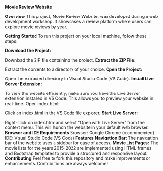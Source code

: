 **Movie Review Website**

**Overview**
This project, Movie Review Website, was developed during a web development workshop. It showcases a review platform where users can explore movie reviews by year.

**Getting Started**
To run this project on your local machine, follow these steps:

**Download the Project:**

Download the ZIP file containing the project.
**Extract the ZIP File:**

Extract the contents to a directory of your choice.
**Open the Project:**

Open the extracted directory in Visual Studio Code (VS Code).
**Install Live Server Extension:**

To view the website efficiently, make sure you have the Live Server extension installed in VS Code. This allows you to preview your website in real-time.
Open index.html:

Click on index.html in the VS Code file explorer.
**Start Live Server:**

Right-click on index.html and select "Open with Live Server" from the context menu. This will launch the website in your default web browser.
**Browser and IDE Requirements**
Browser: Google Chrome (recommended)
IDE: Visual Studio Code (VS Code)
**Features**
**Navigation Bar:** The navigation bar of the website uses a sidebar for ease of access.
**Movie List Pages:** The movie lists for the years 2015-2022 are implemented using HTML frames and Bootstrap templates to provide a structured and responsive layout.
**Contributing**
Feel free to fork this repository and make improvements or enhancements. Contributions are always welcome!
